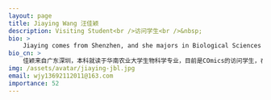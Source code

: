 ```yaml
---
layout: page
title: Jiaying Wang 汪佳颖
description: Visiting Student<br />访问学生<br />&nbsp;
bio: >
    Jiaying comes from Shenzhen, and she majors in Biological Sciences at South China Agricultural University for her undergraduate degree. Currently, she is a visiting student at COmics and is studying in Wet Lab. As someone who has loved nature and various forms of life since childhood, she looks forward to further exploring the field of life sciences! She is an ENFJ. In addition to scientific research and study, she likes to paint and make handicrafts and travel (and looks forward to going to the Antarctic one day). Her recent little wish is to have her own kitty！
bio_cn: >
    佳颖来自广东深圳，本科就读于华南农业大学生物科学专业，目前是COmics的访问学生，在Wet Lab中进行学习，从小喜欢大自然和各种生命的她期待能在生命科学领域中作进一步的探索！她是一只ENFJ，科研学习之余，她喜欢画画做手工（啥都玩点）和旅行（并期待着有朝一日能去南极），是一个二次元爱好者（目前在尝试为爱发电）。她的近期小愿望是养一只自己的小猫（小狗、守宫、刺猬、鹦鹉…
img: /assets/avatar/jiaying-jbl.jpg
email: wjy13692112011@163.com
importance: 52
---
```


